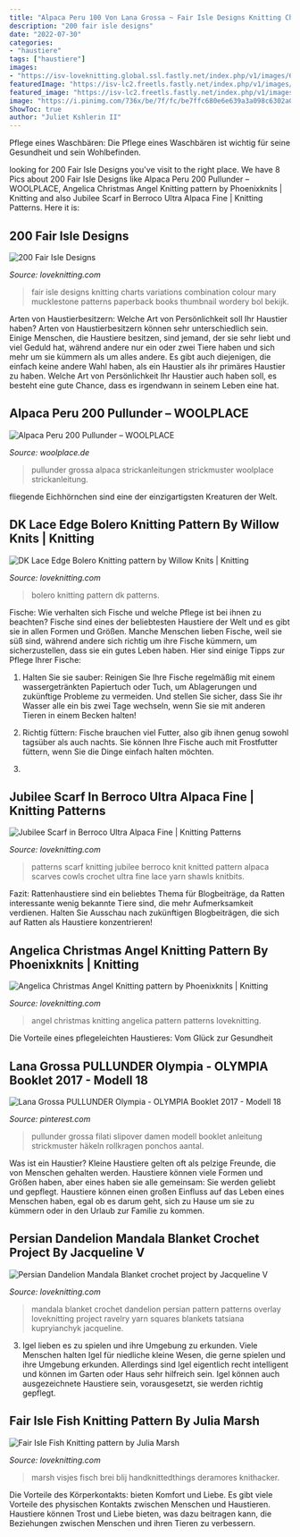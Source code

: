 ```yaml
---
title: "Alpaca Peru 100 Von Lana Grossa ~ Fair Isle Designs Knitting Charts Variations Combination Colour Mary Mucklestone Patterns Paperback Books Thumbnail Wordery Bol Bekijk"
description: "200 fair isle designs"
date: "2022-07-30"
categories:
- "haustiere"
tags: ["haustiere"]
images:
- "https://isv-loveknitting.global.ssl.fastly.net/index.php/v1/images/6859fa80-b1a6-4ad7-82b7-76f4f9d27188.jpg"
featuredImage: "https://isv-lc2.freetls.fastly.net/index.php/v1/images/7b947588fca3b34de38d860784b49ce1/1e1e1185-7048-42e2-9f48-1cb5bd321897.jpg/0/-/1000x1000"
featured_image: "https://isv-lc2.freetls.fastly.net/index.php/v1/images/7b947588fca3b34de38d860784b49ce1/1e1e1185-7048-42e2-9f48-1cb5bd321897.jpg/0/-/1000x1000"
image: "https://i.pinimg.com/736x/be/7f/fc/be7ffc680e6e639a3a098c6302a05bd0.jpg"
ShowToc: true
author: "Juliet Kshlerin II"
---
```



Pflege eines Waschbären: Die Pflege eines Waschbären ist wichtig für seine Gesundheit und sein Wohlbefinden.

	

		
looking for 200 Fair Isle Designs you've visit to the right place. We have 8 Pics about 200 Fair Isle Designs like Alpaca Peru 200 Pullunder – WOOLPLACE, Angelica Christmas Angel Knitting pattern by Phoenixknits | Knitting and also Jubilee Scarf in Berroco Ultra Alpaca Fine | Knitting Patterns. Here it is:
		
    
## 200 Fair Isle Designs

<img loading=lazy src="https://isv-lc2.freetls.fastly.net/index.php/v1/images/7b947588fca3b34de38d860784b49ce1/1e1e1185-7048-42e2-9f48-1cb5bd321897.jpg/0/-/1000x1000" onerror="this.onerror=null;this.src='https://tse1.mm.bing.net/th?id=OIP.Wi7l-tWT2dHArsgjX1aDIgHaHa&amp;pid=15.1';" alt="200 Fair Isle Designs">

_Source: loveknitting.com_

>fair isle designs knitting charts variations combination colour mary mucklestone patterns paperback books thumbnail wordery bol bekijk. 

	

Arten von Haustierbesitzern: Welche Art von Persönlichkeit soll Ihr Haustier haben?
Arten von Haustierbesitzern können sehr unterschiedlich sein. Einige Menschen, die Haustiere besitzen, sind jemand, der sie sehr liebt und viel Geduld hat, während andere nur ein oder zwei Tiere haben und sich mehr um sie kümmern als um alles andere. Es gibt auch diejenigen, die einfach keine andere Wahl haben, als ein Haustier als ihr primäres Haustier zu haben. Welche Art von Persönlichkeit Ihr Haustier auch haben soll, es besteht eine gute Chance, dass es irgendwann in seinem Leben eine hat.

    
## Alpaca Peru 200 Pullunder – WOOLPLACE

<img loading=lazy src="https://www.woolplace.de/app/uploads/2018/09/80b0058d437feab592fce1fcd67f9478c07490ee_hw2018_filati_alpaca_02_m04_lana_grossa_01.jpg" onerror="this.onerror=null;this.src='https://tse3.mm.bing.net/th?id=OIP.NyUFVjKtcEl8TbjdCam8lwHaJQ&amp;pid=15.1';" alt="Alpaca Peru 200 Pullunder – WOOLPLACE">

_Source: woolplace.de_

>pullunder grossa alpaca strickanleitungen strickmuster woolplace strickanleitung. 

	

fliegende Eichhörnchen sind eine der einzigartigsten Kreaturen der Welt.

    
## DK Lace Edge Bolero Knitting Pattern By Willow Knits | Knitting

<img loading=lazy src="https://isv-lc2.freetls.fastly.net/index.php/v1/images/8a37bc740adafe7af059de877570b02d/d2dba05a-f45e-44fc-9243-1107b2ca056b.jpg/0/-/1000x1000" onerror="this.onerror=null;this.src='https://tse3.mm.bing.net/th?id=OIP.l26Gg8sR6wRCN8wotQcmVwHaJ4&amp;pid=15.1';" alt="DK Lace Edge Bolero Knitting pattern by Willow Knits | Knitting">

_Source: loveknitting.com_

>bolero knitting pattern dk patterns. 

	

Fische: Wie verhalten sich Fische und welche Pflege ist bei ihnen zu beachten?
Fische sind eines der beliebtesten Haustiere der Welt und es gibt sie in allen Formen und Größen. Manche Menschen lieben Fische, weil sie süß sind, während andere sich richtig um ihre Fische kümmern, um sicherzustellen, dass sie ein gutes Leben haben. Hier sind einige Tipps zur Pflege Ihrer Fische:
1. Halten Sie sie sauber: Reinigen Sie Ihre Fische regelmäßig mit einem wassergetränkten Papiertuch oder Tuch, um Ablagerungen und zukünftige Probleme zu vermeiden. Und stellen Sie sicher, dass Sie ihr Wasser alle ein bis zwei Tage wechseln, wenn Sie sie mit anderen Tieren in einem Becken halten!

2. Richtig füttern: Fische brauchen viel Futter, also gib ihnen genug sowohl tagsüber als auch nachts. Sie können Ihre Fische auch mit Frostfutter füttern, wenn Sie die Dinge einfach halten möchten.

3.

    
## Jubilee Scarf In Berroco Ultra Alpaca Fine | Knitting Patterns

<img loading=lazy src="https://isv-lc2.freetls.fastly.net/index.php/v1/images/affa69f1baa24955be0ace998a1fc041/c47eaef5-4b0a-4e86-a8a4-0020652e1772.jpg/0/-/1000x1000" onerror="this.onerror=null;this.src='https://tse3.mm.bing.net/th?id=OIP._4q4sLiVyGABWZUl8axHegHaJQ&amp;pid=15.1';" alt="Jubilee Scarf in Berroco Ultra Alpaca Fine | Knitting Patterns">

_Source: loveknitting.com_

>patterns scarf knitting jubilee berroco knit knitted pattern alpaca scarves cowls crochet ultra fine lace yarn shawls knitbits. 

	

Fazit: Rattenhaustiere sind ein beliebtes Thema für Blogbeiträge, da Ratten interessante wenig bekannte Tiere sind, die mehr Aufmerksamkeit verdienen. Halten Sie Ausschau nach zukünftigen Blogbeiträgen, die sich auf Ratten als Haustiere konzentrieren!

    
## Angelica Christmas Angel Knitting Pattern By Phoenixknits | Knitting

<img loading=lazy src="https://isv-loveknitting.freetls.fastly.net/index.php/v1/images/1eaa958bd9a19d6e342889718f552830/af4a88ee-24c6-41fb-aa79-ec8cc4a84af2.jpg/0/-/1000x1000" onerror="this.onerror=null;this.src='https://tse3.mm.bing.net/th?id=OIP.9NOnS9AqGJQ9gwpzV5g7cAHaJ4&amp;pid=15.1';" alt="Angelica Christmas Angel Knitting pattern by Phoenixknits | Knitting">

_Source: loveknitting.com_

>angel christmas knitting angelica pattern patterns loveknitting. 

	

Die Vorteile eines pflegeleichten Haustieres: Vom Glück zur Gesundheit

    
## Lana Grossa PULLUNDER Olympia - OLYMPIA Booklet 2017 - Modell 18

<img loading=lazy src="https://i.pinimg.com/736x/be/7f/fc/be7ffc680e6e639a3a098c6302a05bd0.jpg" onerror="this.onerror=null;this.src='https://tse3.mm.bing.net/th?id=OIP.Z_91_Yp0wCBEEsK_A3aadQHaK4&amp;pid=15.1';" alt="Lana Grossa PULLUNDER Olympia - OLYMPIA Booklet 2017 - Modell 18">

_Source: pinterest.com_

>pullunder grossa filati slipover damen modell booklet anleitung strickmuster häkeln rollkragen ponchos aantal. 

	

Was ist ein Haustier?
Kleine Haustiere gelten oft als pelzige Freunde, die von Menschen gehalten werden. Haustiere können viele Formen und Größen haben, aber eines haben sie alle gemeinsam: Sie werden geliebt und gepflegt. Haustiere können einen großen Einfluss auf das Leben eines Menschen haben, egal ob es darum geht, sich zu Hause um sie zu kümmern oder in den Urlaub zur Familie zu kommen.

    
## Persian Dandelion Mandala Blanket Crochet Project By Jacqueline V

<img loading=lazy src="https://isv-loveknitting.global.ssl.fastly.net/index.php/v1/images/6859fa80-b1a6-4ad7-82b7-76f4f9d27188.jpg" onerror="this.onerror=null;this.src='https://tse1.mm.bing.net/th?id=OIP.TG6aUs9PVa6P4vfrxaSp-wHaE9&amp;pid=15.1';" alt="Persian Dandelion Mandala Blanket crochet project by Jacqueline V">

_Source: loveknitting.com_

>mandala blanket crochet dandelion persian pattern patterns overlay loveknitting project ravelry yarn squares blankets tatsiana kupryianchyk jacqueline. 

	

3. Igel lieben es zu spielen und ihre Umgebung zu erkunden.
Viele Menschen halten Igel für niedliche kleine Wesen, die gerne spielen und ihre Umgebung erkunden. Allerdings sind Igel eigentlich recht intelligent und können im Garten oder Haus sehr hilfreich sein. Igel können auch ausgezeichnete Haustiere sein, vorausgesetzt, sie werden richtig gepflegt.

    
## Fair Isle Fish Knitting Pattern By Julia Marsh

<img loading=lazy src="https://isv-loveknitting.freetls.fastly.net/index.php/v1/images/4af1fd8ba39854e1977ea528c3f8121f/babd3266-3268-4ca5-9e3d-0c59627c08cf.jpg/0/-/1000x1000" onerror="this.onerror=null;this.src='https://tse2.mm.bing.net/th?id=OIP.vTam51CZj1FHxmFn_tZ9qgHaGH&amp;pid=15.1';" alt="Fair Isle Fish Knitting pattern by Julia Marsh">

_Source: loveknitting.com_

>marsh visjes fisch brei blij handknittedthings deramores knithacker. 

	

Die Vorteile des Körperkontakts: bieten Komfort und Liebe.
Es gibt viele Vorteile des physischen Kontakts zwischen Menschen und Haustieren. Haustiere können Trost und Liebe bieten, was dazu beitragen kann, die Beziehungen zwischen Menschen und ihren Tieren zu verbessern.

